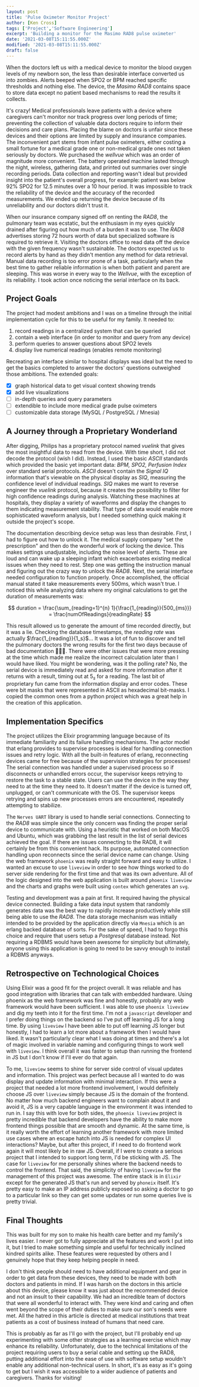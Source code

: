 ```yaml
---
layout: post
title: 'Pulse Oximeter Monitor Project'
author: [Ken Cross]
tags: ['Project','Software Engineering']
excerpt: 'Building a monitor for the Masimo RAD8 pulse oximeter'
date: '2021-03-08T15:11:55.000Z'
modified: '2021-03-08T15:11:55.000Z'
draft: false
---
```

When the doctors left us with a medical device to monitor the blood oxygen levels of my newborn son, the less than desirable interface converted us into zombies.
Alerts beeped when SPO2 or BPM reached specific thresholds and nothing else.
The device, the _Masimo RAD8_ contains space to store data except no patient based mechanisms to read the results it collects.

It's crazy!
Medical professionals leave patients with a device where caregivers can't monitor nor track progress over long periods of time;
preventing the collection of valuable data doctors require to inform their decisions and care plans.
Placing the blame on doctors is unfair since these devices and their options are limited by supply and insurance companies.
The inconvenient part stems from infant pulse oximeters, either costing a small fortune for a medical grade one or non-medical grade ones not taken seriously by doctors.
We purchased the _wellvue_ which was an order of magnitude more convenient.
The battery operated machine lasted through the night, wireless, gathering data, and printed out summaries over single recording periods.
Data collection and reporting wasn't ideal but provided insight into the patient's overall progress, for example: patient was below 92% SPO2 for 12.5 minutes over a 10 hour period.
It was impossible to track the reliability of the device and the accuracy of the recorded measurements.
We ended up returning the device because of its unreliability and our doctors didn't trust it.

When our insurance company signed off on renting the _RAD8_, the pulmonary team was ecstatic, but the enthusiasm in my eyes quickly drained after figuring out how much of a burden it was to use.
The _RAD8_ advertises storing 72 hours worth of data but specialized software is required to retrieve it.
Visiting the doctors office to read data off the device with the given frequency wasn't sustainable.
The doctors expected us to record alerts by hand as they didn't mention any method for data retrieval.
Manual data recording is too error prone of a task, particularly when the best time to gather reliable information is when both patient and parent are sleeping.
This was worse in every way to the _Wellvue_, with the exception of its reliability.
I took action once noticing the serial interface on its back.

## Project Goals

The project had modest ambitions and I was on a timeline through the initial implementation cycle for this to be useful for my family.
It needed to:

1. record readings in a centralized system that can be queried
1. contain a web interface (in order to monitor and query from any device)
1. perform queries to answer questions about SPO2 levels
1. display live numerical readings (enables remote monitoring)

Recreating an interface similar to hospital displays was ideal but the need to get the basics completed to answer the doctors' questions outweighed those ambitions.
The extended goals:

- [x] graph historical data to get visual context showing trends
- [x] add live visualizations
- [ ] in-depth queries and query parameters
- [ ] extendible to include more medical grade pulse oximeters
- [ ] customizable data storage (MySQL / PostgreSQL / Mnesia)

## A Journey through a Proprietary Wonderland

After digging, Philips has a proprietary protocol named _vuelink_ that gives the most insightful data to read from the device.
With time short, I did not decode the protocol (wish I did).
Instead, I used the basic _ASCII_ standards which provided the basic yet important data: _BPM, SPO2, Perfusion Index_ over standard serial protocols.
_ASCII_ doesn't contain the _Signal IQ_ information that's viewable on the physical display as _SIQ_, measuring the confidence level of individual readings.
_SIQ_ makes me want to reverse engineer the _vuelink_ protocol, because it creates the possibility to filter for high confidence readings during analysis.
Watching these machines at hospitals, they display a variety of waveforms and display the changes to them indicating measurement stability.
That type of data would enable more sophisticated waveform analysis, but I needed something quick making it outside the project's scope.

The documentation describing device setup was less than desirable.
First, I had to figure out how to unlock it.
The medical supply company "set the prescription" and then do the wonderful work of locking the device.
This makes settings unadjustable, including the noise level of alerts.
These are loud and can wake up a sleeping infant which exacerbates existing medical issues when they need to rest.
Step one was getting the instruction manual and figuring out the crazy way to unlock the _RAD8_.
Next, the serial interface needed configuration to function properly.
Once accomplished, the official manual stated it take measurements every 500ms, which wasn't true.
I noticed this while analyzing data where my original calculations to get the duration of measurements was:

$$
duration = \frac{\sum_{reading=1}^{n} 1}{\frac{1_{reading}}{500_{ms}}} = \frac{numOfReadings}{readingRate}
$$

This result allowed us to generate the amount of time recorded directly, but it was a lie.
Checking the database timestamps, the _reading rate_ was actually $\frac{1_{reading}}{1_s}$...
It was a lot of fun to discover and tell the pulmonary doctors the wrong results for the first two days because of bad documentation 🤦🏻‍♂️.
There were other issues that were more pressing at the time which made me realize the incorrect calculation later than I would have liked.
You might be wondering, was it the polling rate?
No, the serial device is immediately read and asked for more information after it returns with a result, timing out at $5_s$ for a reading.
The last bit of proprietary fun came from the information display and error codes.
These were bit masks that were represented in ASCII as hexadecimal bit-masks.
I copied the common ones from a python project which was a great help in the creation of this application.

## Implementation Specifics

The project utilizes the Elixir programming language because of its immediate familiarity and its failure handling mechanisms.
The actor model that erlang provides to supervise processes is ideal for handling connection issues and retry logic.
With all the built-in features of erlang, reconnecting devices came for free because of the supervision strategies for processes!
The serial connection was handled under a supervised process so if disconnects or unhandled errors occur, the supervisor keeps retrying to restore the task to a stable state.
Users can use the device in the way they need to at the time they need to.
It doesn't matter if the device is turned off, unplugged, or can't communicate with the OS.
The supervisor keeps retrying and spins up new processes errors are encountered, repeatedly attempting to stabilize.

The `Nerves UART` library is used to handle serial connections.
Connecting to the _RAD8_ was simple since the only concern was finding the proper serial device to communicate with.
Using a heuristic that worked on both MacOS and Ubuntu, which was grabbing the last result in the list of serial devices achieved the goal.
If there are issues connecting to the RAD8, it will certainly be from this convenient hack.
Its purpose, automated connection handling upon reconnects since the serial device name can change.
Using the web framework `phoenix` was really straight forward and easy to utilize.
I wanted an excuse to use `liveview` in order to see how things worked to do server side rendering for the first time and that was its own adventure.
All of the logic designed into the web application is built around `phoenix liveview` and the charts and graphs were built using `contex` which generates an `svg`.

Testing and development was a pain at first.
It required having the physical device connected.
Building a fake data input system that randomly generates data was the best way to rapidly increase productively while still being able to use the _RAD8_.
The data storage mechanism was initially intended to be provided by the application directly via `Mnesia` which is an erlang backed database of sorts.
For the sake of speed, I had to forgo this choice and require that users setup a _Postgresql_ database instead.
Not requiring a RDBMS would have been awesome for simplicity but ultimately, anyone using this application is going to need to be savvy enough to install a RDBMS anyways.

## Retrospective on Technological Choices

Using Elixir was a good fit for the project overall.
It was reliable and has good integration with libraries that can talk with embedded hardware.
Using phoenix as the web framework was fine and honestly, probably any web framework would have been sufficient.
I was able to use `phoenix liveview` and dig my teeth into it for the first time.
I'm not a `javascript` developer and I prefer doing things on the backend so I've put off learning JS for a long time.
By using `liveview` I have been able to put off learning JS longer but honestly, I had to learn a lot more about a framework then I would have liked.
It wasn't particularly clear what I was doing at times and there's a lot of magic involved in variable naming and configuring things to work well with `liveview`.
I think overall it was faster to setup than running the frontend in JS but I don't know if I'll ever do that again.

To me, `liveview` seems to shine for server side control of visual updates and information.
This project was perfect because all I wanted to do was display and update information with minimal interaction.
If this were a project that needed a lot more frontend involvement, I would definitely choose JS over `liveview` simply because JS is the domain of the frontend.
No matter how much backend engineers want to complain about it and avoid it, JS is a very capable language in the environment it was intended to run in.
I say this with love for both sides, the `phoenix liveview` project is pretty incredible that backend developers have the ability to make more frontend things possible that are smooth and dynamic.
At the same time, is it really worth the effort of learning another framework with more limited use cases where an escape hatch into JS is needed for complex UI interactions?
Maybe, but after this project, if I need to do frontend work again it will most likely be in raw JS.
Overall, if I were to create a serious project that I intended to support long term, I'd be sticking with JS.
The case for `liveview` for me personally shines where the backend needs to control the frontend.
That said, the simplicity of having `liveview` for the management of this project was awesome.
The entire stack is in `Elixir` except for the generated JS that's run and served by `phoneix` itself.
It's pretty easy to make an IP address publicly exposed so asking a doctor to go to a particular link so they can get some updates or run some queries live is pretty trivial.

## Final Thoughts

This was built for my son to make his health care better and my family's lives easier.
I never got to fully appreciate all the features and work I put into it, but I tried to make something simple and useful for technically inclined kindred spirits alike.
These features were requested by others and I genuinely hope that they keep helping people in need.

I don't think people should need to have additional equipment and gear in order to get data from these devices, they need to be made with both doctors and patients in mind.
If I was harsh on the doctors in this article about this device, please know it was just about the recommended device and not an insult to their capability.
We had an incredible team of doctors that were all wonderful to interact with.
They were kind and caring and often went beyond the scope of their duties to make sure our son's needs were met.
All the hatred in this article is directed at medical institutions that treat patients as a cost of business instead of humans that need care.

This is probably as far as I'll go with the project, but I'll probably end up experimenting with some other strategies as a learning exercise which may enhance its reliability.
Unfortunately, due to the technical limitations of the project requiring users to buy a serial cable and setting up the RAD8, putting additional effort into the ease of use with software setup wouldn't enable any additional non-technical users.
In short, it's as easy as it's going to get but I wish it was accessible to a wider audience of patients and caregivers.
Thanks for visiting!
